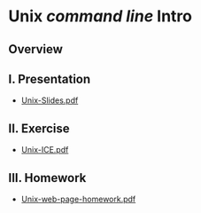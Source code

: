 # Unix *command line* Intro

## Overview

## I. Presentation

- [Unix-Slides.pdf](_files/Unix-Slides.pdf)

## II. Exercise

- [Unix-ICE.pdf](_files/Unix-ICE.pdf)

## III. Homework

- [Unix-web-page-homework.pdf](_files/Unix-web-page-homework.pdf)
